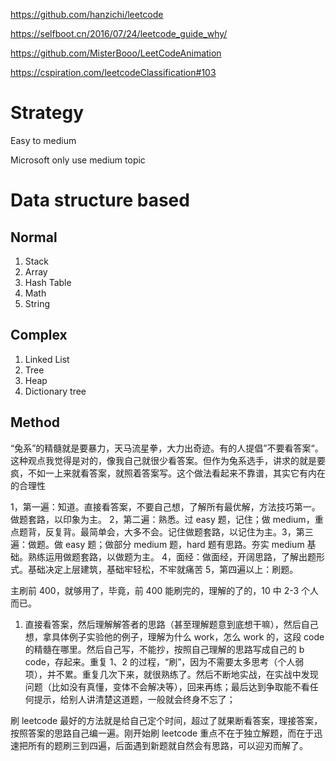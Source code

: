 https://github.com/hanzichi/leetcode

https://selfboot.cn/2016/07/24/leetcode_guide_why/

https://github.com/MisterBooo/LeetCodeAnimation

https://cspiration.com/leetcodeClassification#103

# Strategy

Easy to medium

Microsoft only use medium topic

# Data structure based

## Normal

1. Stack
2. Array
3. Hash Table
4. Math
5. String

## Complex

1. Linked List
2. Tree
3. Heap
4. Dictionary tree

## Method

“兔系”的精髓就是要暴力，天马流星拳，大力出奇迹。有的人提倡”不要看答案“。这种观点我觉得是对的，像我自己就很少看答案。但作为兔系选手，讲求的就是要疯，不如一上来就看答案，就照着答案写。这个做法看起来不靠谱，其实它有内在的合理性

1，第一遍：知道。直接看答案，不要自己想，了解所有最优解，方法技巧第一。做题套路，以印象为主。
2，第二遍：熟悉。过 easy 题，记住；做 medium，重点题背，反复背。最简单会，大多不会。记住做题套路，以记住为主。3，第三遍：做题。做 easy 题；做部分 medium 题，hard 题有思路。夯实 medium 基础。熟练运用做题套路，以做题为主。
4，面经：做面经，开阔思路，了解出题形式。基础决定上层建筑，基础牢轻松，不牢就痛苦 5，第四遍以上：刷题。

主刷前 400，就够用了，毕竟，前 400 能刷完的，理解的了的，10 中 2-3 个人而已。

1. 直接看答案，然后理解解答者的思路（甚至理解题意到底想干嘛），然后自己想，拿具体例子实验他的例子，理解为什么 work，怎么 work 的，这段 code 的精髓在哪里。然后自己写，不能抄，按照自己理解的思路写成自己的 b code，存起来。重复 1、2 的过程，“刷”，因为不需要太多思考（个人弱项），并不累。重复几次下来，就很熟练了。然后不断地实战，在实战中发现问题（比如没有真懂，变体不会解决等），回来再练；最后达到争取能不看任何提示，给别人讲清楚这道题，一般就会终身不忘了；

刷 leetcode 最好的方法就是给自己定个时间，超过了就果断看答案，理接答案，按照答案的思路自己编一遍。刚开始刷 leetcode 重点不在于独立解题，而在于迅速把所有的题刷三到四遍，后面遇到新题就自然会有思路，可以迎刃而解了。
